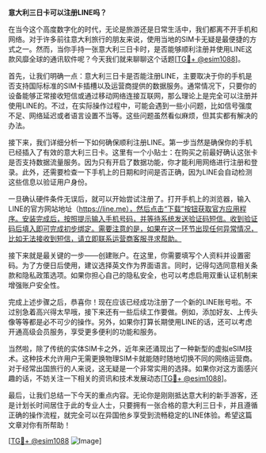 **意大利三日卡可以注册LINE吗？**

在当今这个高度数字化的时代，无论是旅游还是日常生活中，我们都离不开手机和网络。对于许多前往意大利旅行的朋友来说，使用当地的SIM卡无疑是最便捷的方式之一。然而，当你手持一张意大利三日卡时，是否能够顺利注册并使用LINE这款风靡全球的通讯软件呢？今天我们就来聊聊这个话题[[TG💪+ @esim1088](https://t.me/s/esim1088)]。

首先，让我们明确一点：意大利三日卡是否能注册LINE，主要取决于你的手机是否支持国际标准的SIM卡插槽以及运营商提供的数据服务。通常情况下，只要你的设备能够正常接收短信或通过移动网络连接互联网，那么理论上是完全可以注册并使用LINE的。不过，在实际操作过程中，可能会遇到一些小问题，比如信号强度不足、网络延迟或者语言设置不当等。这些问题虽然看似麻烦，但其实都有解决的办法。

接下来，我们详细分析一下如何确保顺利注册LINE。第一步当然是确保你的手机已经插入了有效的意大利三日卡。这里有一个小贴士：在购买之前最好确认这张卡是否支持数据流量服务。因为只有开启了数据功能，你才能利用网络进行注册和登录。此外，还需要检查一下手机上的日期和时间是否正确，因为LINE会自动检测这些信息以验证用户身份。

一旦确认硬件条件无误后，就可以开始尝试注册了。打开手机上的浏览器，输入LINE的官方网站地址（https://line.me），然后点击“下载”按钮获取官方应用程序。安装完成后，按照提示输入手机号码，并等待系统发送验证码短信。收到验证码后填入即可完成初步绑定。需要注意的是，如果在这一环节出现任何异常情况，比如无法接收到短信，请立即联系运营商客服寻求帮助。

接下来就是最关键的一步——创建账户。在这里，你需要填写个人资料并设置密码。为了方便日后使用，建议选择英文作为界面语言。同时，记得勾选同意相关条款和隐私政策选项。如果你担心自己的隐私安全，也可以考虑启用双重认证机制来增强账户安全性。

完成上述步骤之后，恭喜你！现在应该已经成功注册了一个新的LINE账号啦。不过别急着高兴得太早哦，接下来还有一些后续工作要做。例如，添加好友、上传头像等等都是必不可少的操作。另外，如果你打算长期使用LINE的话，还可以考虑开通高级会员服务，享受更多便利的功能和服务。

当然啦，除了传统的实体SIM卡之外，近年来还涌现出了一种新型的虚拟eSIM技术。这种技术允许用户无需更换物理SIM卡就能随时随地切换不同的网络运营商。对于经常出国旅行的人来说，这无疑是一个非常实用的选择。如果你对这方面感兴趣的话，不妨关注一下相关的资讯和技术发展动态[[TG💪+ @esim1088](https://t.me/s/esim1088)]。

最后，让我们总结一下今天的重点内容。无论你是刚刚抵达意大利的新手游客，还是计划长时间居住于此的专业人士，只要拥有一张合格的意大利三日卡，并且遵循正确的操作流程，就完全可以在异国他乡享受到流畅稳定的LINE体验。希望这篇文章对你有所帮助！

[[TG💪+ @esim1088](https://t.me/s/esim1088) ![Image](https://i.postimg.cc/4NQfJmqS/Snipaste-2025-05-13-00-14-12.png)]